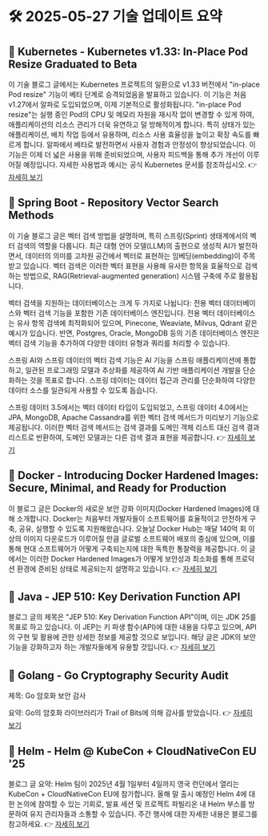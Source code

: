 # 🛠️ 2025-05-27 기술 업데이트 요약

## 🔹 Kubernetes - Kubernetes v1.33: In-Place Pod Resize Graduated to Beta
이 기술 블로그 글에서는 Kubernetes 프로젝트의 일환으로 v1.33 버전에서 "in-place Pod resize" 기능이 베타 단계로 승격되었음을 발표하고 있습니다. 이 기능은 처음 v1.27에서 알파로 도입되었으며, 이제 기본적으로 활성화됩니다. "in-place Pod resize"는 실행 중인 Pod의 CPU 및 메모리 자원을 재시작 없이 변경할 수 있게 하여, 애플리케이션의 리소스 관리가 더욱 유연하고 덜 방해적이게 합니다. 특히 상태가 있는 애플리케이션, 배치 작업 등에서 유용하며, 리소스 사용 효율성을 높이고 확장 속도를 빠르게 합니다. 알파에서 베타로 발전하면서 사용자 경험과 안정성이 향상되었습니다. 이 기능은 이제 더 넓은 사용을 위해 준비되었으며, 사용자 피드백을 통해 추가 개선이 이루어질 예정입니다. 자세한 사용법과 예시는 공식 Kubernetes 문서를 참조하십시오.
👉 [자세히 보기](https://kubernetes.io/blog/2025/05/16/kubernetes-v1-33-in-place-pod-resize-beta/)

## 🔹 Spring Boot - Repository Vector Search Methods
이 기술 블로그 글은 벡터 검색 방법을 설명하며, 특히 스프링(Sprint) 생태계에서의 벡터 검색의 역할을 다룹니다. 최근 대형 언어 모델(LLM)의 출현으로 생성적 AI가 발전하면서, 데이터의 의미를 고차원 공간에서 벡터로 표현하는 임베딩(embedding)이 주목받고 있습니다. 벡터 검색은 이러한 벡터 표현을 사용해 유사한 항목을 효율적으로 검색하는 방법으로, RAG(Retrieval-augmented generation) 시스템 구축에 주로 활용됩니다.

벡터 검색을 지원하는 데이터베이스는 크게 두 가지로 나뉩니다: 전용 벡터 데이터베이스와 벡터 검색 기능을 포함한 기존 데이터베이스 엔진입니다. 전용 벡터 데이터베이스는 유사 항목 검색에 최적화되어 있으며, Pinecone, Weaviate, Milvus, Qdrant 같은 예시가 있습니다. 반면, Postgres, Oracle, MongoDB 등의 기존 데이터베이스 엔진은 벡터 검색 기능을 추가하여 다양한 데이터 유형과 쿼리를 처리할 수 있습니다.

스프링 AI와 스프링 데이터의 벡터 검색 기능은 AI 기능을 스프링 애플리케이션에 통합하고, 일관된 프로그래밍 모델과 추상화를 제공하여 AI 기반 애플리케이션 개발을 단순화하는 것을 목표로 합니다. 스프링 데이터는 데이터 접근과 관리를 단순화하여 다양한 데이터 소스를 일관되게 사용할 수 있도록 돕습니다.

스프링 데이터 3.5에서는 벡터 데이터 타입이 도입되었고, 스프링 데이터 4.0에서는 JPA, MongoDB, Apache Cassandra를 위한 벡터 검색 메서드가 미리보기 기능으로 제공됩니다. 이러한 벡터 검색 메서드는 검색 결과를 도메인 객체 리스트 대신 검색 결과 리스트로 반환하여, 도메인 모델과는 다른 검색 결과 표현을 제공합니다.
👉 [자세히 보기](https://spring.io/blog/2025/05/23/vector-search-methods)

## 🔹 Docker - Introducing Docker Hardened Images: Secure, Minimal, and Ready for Production
이 블로그 글은 Docker의 새로운 보안 강화 이미지(Docker Hardened Images)에 대해 소개합니다. Docker는 처음부터 개발자들이 소프트웨어를 효율적이고 안전하게 구축, 공유, 실행할 수 있도록 지원해왔습니다. 오늘날 Docker Hub는 매달 140억 회 이상의 이미지 다운로드가 이루어질 만큼 글로벌 소프트웨어 배포의 중심에 있으며, 이를 통해 현대 소프트웨어가 어떻게 구축되는지에 대한 독특한 통찰력을 제공합니다. 이 글에서는 이러한 Docker Hardened Images가 어떻게 보안성과 최소화를 통해 프로덕션 환경에 준비된 상태로 제공되는지 설명하고 있습니다.
👉 [자세히 보기](https://www.docker.com/blog/introducing-docker-hardened-images/)

## 🔹 Java - JEP 510: Key Derivation Function API
블로그 글의 제목은 "JEP 510: Key Derivation Function API"이며, 이는 JDK 25를 목표로 하고 있습니다. 이 JEP는 키 파생 함수(API)에 대한 내용을 다루고 있으며, API의 구현 및 활용에 관한 상세한 정보를 제공할 것으로 보입니다. 해당 글은 JDK의 보안 기능을 강화하고자 하는 개발자들에게 유용할 것입니다.
👉 [자세히 보기](https://inside.java/2025/05/26/jep510-target-jdk25/)

## 🔹 Golang - Go Cryptography Security Audit
제목: Go 암호화 보안 감사

요약: Go의 암호화 라이브러리가 Trail of Bits에 의해 감사를 받았습니다.
👉 [자세히 보기](https://go.dev/blog/tob-crypto-audit)

## 🔹 Helm - Helm @ KubeCon + CloudNativeCon EU '25
블로그 글 요약: Helm 팀이 2025년 4월 1일부터 4일까지 영국 런던에서 열리는 KubeCon + CloudNativeCon EU에 참가합니다. 올해 말 출시 예정인 Helm 4에 대한 논의에 참여할 수 있는 기회로, 발표 세션 및 프로젝트 파빌리온 내 Helm 부스를 방문하여 유지 관리자들과 소통할 수 있습니다. 주간 행사에 대한 자세한 내용은 블로그를 참고하세요.
👉 [자세히 보기](https://helm.sh/blog/helm-at-kubecon-eu-25/)


